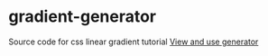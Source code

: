 # gradient-generator
Source code for css linear gradient tutorial
[View and use generator](https://davidnorminton.github.io/gradient-generator/)
